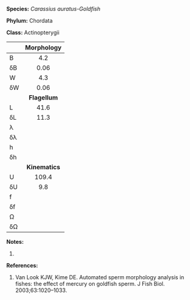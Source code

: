 **Species:** *Carassius auratus-Goldfish*

**Phylum:** Chordata

**Class:** Actinopterygii

|    | **Morphology** |
|:-- | :------------: |
| B  | 4.2 |
| δB | 0.06 |
| W  | 4.3 |
| δW | 0.06 |
|    | **Flagellum** |
| L  | 41.6 |
| δL | 11.3 |
| λ  |  |
| δλ |  |
| h  |  |
| δh |  |
|    | **Kinematics** |
| U  | 109.4 |
| δU | 9.8 |
| f  |  |
| δf |  |
| Ω  |  |
| δΩ |  |

**Notes:**

1.

**References:**

1. Van Look KJW, Kime DE.  Automated sperm morphology analysis in fishes:  the effect of mercury on goldfish sperm. J Fish Biol. 2003;63:1020–1033.
